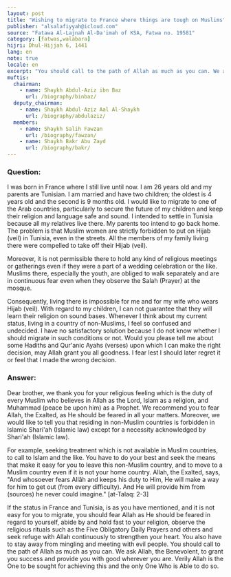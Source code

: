 ```yaml
---
layout: post
title: "Wishing to migrate to France where things are tough on Muslims"
publisher: "alsalafiyyah@icloud.com"
source: "Fatawa Al-Lajnah Al-Da'imah of KSA, Fatwa no. 19581"
category: [fatwas,walabara]
hijri: Dhul-Hijjah 6, 1441
lang: en
note: true
locale: en
excerpt: "You should call to the path of Allah as much as you can. We ask Allah, the Benevolent, to grant you success and provide you with good wherever you are. Verily Allah is the One to be sought for achieving this and the only One Who is Able to do so."
muftis:
  chairman: 
    - name: Shaykh Abdul-Aziz ibn Baz
      url: /biography/binbaz/
  deputy_chairman:
    - name: Shaykh Abdul-Aziz Aal Al-Shaykh
      url: /biography/abdulaziz/
  members: 
    - name: Shaykh Salih Fawzan
      url: /biography/fawzan/
    - name: Shaykh Bakr Abu Zayd
      url: /biography/bakr/
---
```


### Question: 

I was born in France where I still live until now. I am 26 years old and my parents are Tunisian. I am married and have two children; the oldest is 4 years old and the second is 9 months old. I would like to migrate to one of the Arab countries, particularly to secure the future of my children and keep their religion and language safe and sound. I intended to settle in Tunisia because all my relatives live there. My parents too intend to go back home. The problem is that Muslim women are strictly forbidden to put on Hijab (veil) in Tunisia, even in the streets. All the members of my family living there were compelled to take off their Hijab (veil).
 
Moreover, it is not permissible there to hold any kind of religious meetings or gatherings even if they were a part of a wedding celebration or the like. Muslims there, especially the youth, are obliged to walk separately and are in continuous fear even when they observe the Salah (Prayer) at the mosque.
 
Consequently, living there is impossible for me and for my wife who wears Hijab (veil). With regard to my children, I can not guarantee that they will learn their religion on sound bases. Whenever I think about my current status, living in a country of non-Muslims, I feel so confused and undecided. I have no satisfactory solution because I do not know whether I should migrate in such conditions or not. Would you please tell me about some Hadiths and Qur'anic Ayahs (verses) upon which I can make the right decision, may Allah grant you all goodness. I fear lest I should later regret it or feel that I made the wrong decision.
 
### Answer:

Dear brother, we thank you for your religious feeling which is the duty of every Muslim who believes in Allah as the Lord, Islam as a religion, and Muhammad (peace be upon him) as a Prophet. We recommend you to fear Allah, the Exalted, as He should be feared in all your matters. Moreover, we would like to tell you that residing in non-Muslim countries is forbidden in Islamic Shari'ah (Islamic law) except for a necessity acknowledged by Shari'ah (Islamic law). 

For example, seeking treatment which is not available in Muslim countries, to call to Islam and the like. You have to do your best and seek the means that make it easy for you to leave this non-Muslim country, and to move to a Muslim country even if it is not your home country. Allah, the Exalted, says, "And whosoever fears Allâh and keeps his duty to Him, He will make a way for him to get out (from every difficulty). And He will provide him from (sources) he never could imagine." [at-Talaq: 2-3] 

If the status in France and Tunisia, is as you have mentioned, and it is not easy for you to migrate, you should fear Allah as He should be feared in regard to yourself, abide by and hold fast to your religion, observe the religious rituals such as the Five Obligatory Daily Prayers and others and seek refuge with Allah continuously to strengthen your heart. You also have to stay away from mingling and meeting with evil people. You should call to the path of Allah as much as you can. We ask Allah, the Benevolent, to grant you success and provide you with good wherever you are. Verily Allah is the One to be sought for achieving this and the only One Who is Able to do so.
